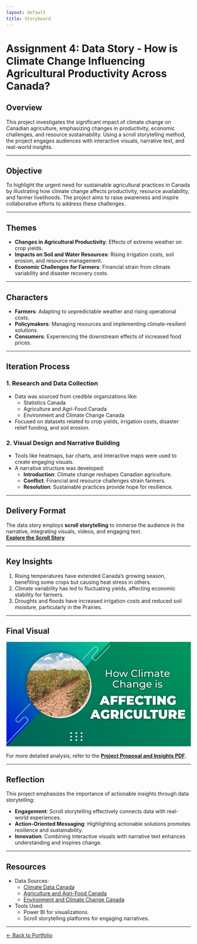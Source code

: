 ```yaml
---
layout: default
title: Storyboard
---
```


# Assignment 4: Data Story - How is Climate Change Influencing Agricultural Productivity Across Canada?

## Overview
This project investigates the significant impact of climate change on Canadian agriculture, emphasizing changes in productivity, economic challenges, and resource sustainability. Using a scroll storytelling method, the project engages audiences with interactive visuals, narrative text, and real-world insights.

---

## Objective
To highlight the urgent need for sustainable agricultural practices in Canada by illustrating how climate change affects productivity, resource availability, and farmer livelihoods. The project aims to raise awareness and inspire collaborative efforts to address these challenges.

---

## Themes
- **Changes in Agricultural Productivity**: Effects of extreme weather on crop yields.
- **Impacts on Soil and Water Resources**: Rising irrigation costs, soil erosion, and resource management.
- **Economic Challenges for Farmers**: Financial strain from climate variability and disaster recovery costs.

---

## Characters
- **Farmers**: Adapting to unpredictable weather and rising operational costs.
- **Policymakers**: Managing resources and implementing climate-resilient solutions.
- **Consumers**: Experiencing the downstream effects of increased food prices.

---

## Iteration Process

### 1. Research and Data Collection
- Data was sourced from credible organizations like:
  - Statistics Canada
  - Agriculture and Agri-Food Canada
  - Environment and Climate Change Canada
- Focused on datasets related to crop yields, irrigation costs, disaster relief funding, and soil erosion.

### 2. Visual Design and Narrative Building
- Tools like heatmaps, bar charts, and interactive maps were used to create engaging visuals.
- A narrative structure was developed:
  - **Introduction**: Climate change reshapes Canadian agriculture.
  - **Conflict**: Financial and resource challenges strain farmers.
  - **Resolution**: Sustainable practices provide hope for resilience.

---

## Delivery Format
The data story employs **scroll storytelling** to immerse the audience in the narrative, integrating visuals, videos, and engaging text.  
[**Explore the Scroll Story**](https://a-mbai5400thefamousfiv.vev.site/)

---

## Key Insights
1. Rising temperatures have extended Canada’s growing season, benefiting some crops but causing heat stress in others.
2. Climate variability has led to fluctuating yields, affecting economic stability for farmers.
3. Droughts and floods have increased irrigation costs and reduced soil moisture, particularly in the Prairies.

---

## Final Visual
![Climate Change Impacts](images/image20.png)

For more detailed analysis, refer to the [**Project Proposal and Insights PDF**](How%20is%20climate%20change%20influencing%20agricultural%20productivity%20across%20Canada%20(1).pdf).

---

## Reflection
This project emphasizes the importance of actionable insights through data storytelling:
- **Engagement**: Scroll storytelling effectively connects data with real-world experiences.
- **Action-Oriented Messaging**: Highlighting actionable solutions promotes resilience and sustainability.
- **Innovation**: Combining interactive visuals with narrative text enhances understanding and inspires change.

---

## Resources
- Data Sources:
  - [Climate Data Canada](https://climatedata.ca/)
  - [Agriculture and Agri-Food Canada](https://agriculture.canada.ca)
  - [Environment and Climate Change Canada](https://climate.weather.gc.ca)
- Tools Used:
  - Power BI for visualizations.
  - Scroll storytelling platforms for engaging narratives.

---
[← Back to Portfolio](../README.md)
